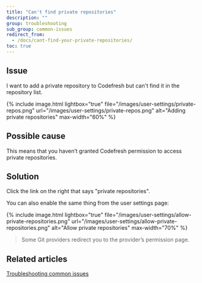 ```yaml
---
title: "Can't find private repositories"
description: ""
group: troubleshooting
sub_group: common-issues
redirect_from:
  - /docs/cant-find-your-private-repositories/
toc: true
---
```

## Issue
 I want to add a private repository to Codefresh but can't find it in the repository list.

{% include 
image.html 
lightbox="true" 
file="/images/user-settings/private-repos.png" 
url="/images/user-settings/private-repos.png"
alt="Adding private repositories" 
max-width="60%"
%}

## Possible cause
This means that you haven’t granted Codefresh permission to access private repositories.

## Solution
Click the link on the right that says "private repositories".

You can also enable the same thing from the user settings page:

{% include 
image.html 
lightbox="true" 
file="/images/user-settings/allow-private-repositories.png" 
url="/images/user-settings/allow-private-repositories.png"
alt="Allow private repositories" 
max-width="70%"
%}


> Some Git providers redirect you to the provider’s permission page.

## Related articles
[Troubleshooting common issues]({{site.baseurl}}/docs/troubleshooting/common-issues)

